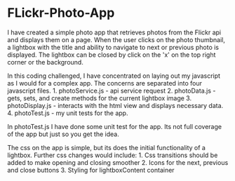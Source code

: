 # FLickr-Photo-App

I have created a simple photo app that retrieves photos from the Flickr api and displays them on a page. When the user clicks on the photo thumbnail, a lightbox with the title and ability to navigate to next or previous photo is displayed. The lightbox can be closed by click on the 'x' on the top right corner or the background. 

In this coding challenged, I have concentrated on laying out my javascript as I would for a complex app. The concerns are separated into four javascript files. 
	1. photoService.js - api service request
	2. photoData.js - gets, sets, and create methods for the current lightbox image
	3. photoDisplay.js - interacts with the html view and displays necessary data.
	4. photoTest.js - my unit tests for the app.

In photoTest.js I have done some unit test for the app. Its not full coverage of the app but just so you get the idea.

The css on the app is simple, but its does the initial functionality of a lightbox.  Further css changes would include:
	1. Css transitions should be added to make opening and closing smoother
	2. Icons for the next, previous and close buttons
	3. Styling for lightboxContent container 